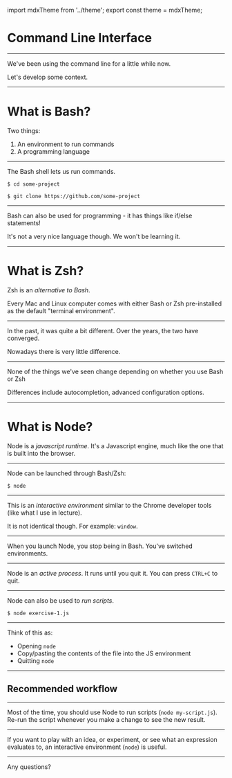 import mdxTheme from '../theme';
export const theme = mdxTheme;

# Command Line Interface

---

We've been using the command line for a little while now.

Let's develop some context.

---

# What is Bash?

Two things:

1. An environment to run commands
2. A programming language

---

The Bash shell lets us run commands.

```
$ cd some-project
```

```
$ git clone https://github.com/some-project
```

---

Bash can also be used for programming - it has things like if/else statements!

It's not a very nice language though. We won't be learning it.

---

# What is Zsh?

Zsh is an _alternative to Bash_.

Every Mac and Linux computer comes with either Bash or Zsh pre-installed as the default "terminal environment".

---

In the past, it was quite a bit different. Over the years, the two have converged.

Nowadays there is very little difference.

---

None of the things we've seen change depending on whether you use Bash or Zsh

Differences include autocompletion, advanced configuration options.

---

# What is Node?

Node is a _javascript runtime_. It's a Javascript engine, much like the one that is built into the browser.

---

Node can be launched through Bash/Zsh:

```
$ node
```

---

This is an _interactive environment_ similar to the Chrome developer tools (like what I use in lecture).

It is not identical though. For example: `window`.

---

When you launch Node, you stop being in Bash. You've switched environments.

---

Node is an _active process_. It runs until you quit it. You can press `CTRL+C` to quit.

---

Node can also be used to _run scripts_.

```
$ node exercise-1.js
```

---

Think of this as:

- Opening `node`
- Copy/pasting the contents of the file into the JS environment
- Quitting `node`

---

## Recommended workflow

---

Most of the time, you should use Node to run scripts (`node my-script.js`). Re-run the script whenever you make a change to see the new result.

---

If you want to play with an idea, or experiment, or see what an expression evaluates to, an interactive environment (`node`) is useful.

---

Any questions?
